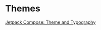 # Themes
[Jetpack Compose: Theme and Typography](https://alexzh.com/jetpack-compose-theme-and-typography/)
